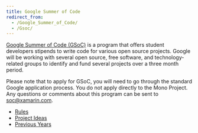 ```yaml
---
title: Google Summer of Code
redirect_from:
  - /Google_Summer_of_Code/
  - /Gsoc/
---
```


[Google Summer of Code (GSoC)](http://code.google.com/soc/) is a program that offers student developers stipends to write code for various open source projects. Google will be working with several open source, free software, and technology-related groups to identify and fund several projects over a three month period.

Please note that to apply for GSoC, you will need to go through the standard Google application process. You do not apply directly to the Mono Project. Any questions or comments about this program can be sent to soc@xamarin.com.

* [Rules](/community/google-summer-of-code/rules/)
* [Project Ideas](/community/google-summer-of-code/projects/)
* [Previous Years](/community/google-summer-of-code/previous-years/)
